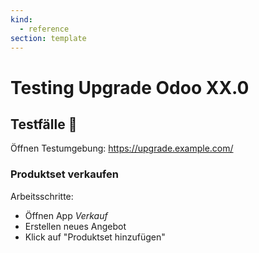```yaml
---
kind:
  - reference
section: template
---
```


# Testing Upgrade Odoo XX.0

## Testfälle 🔬

Öffnen Testumgebung: https://upgrade.example.com/

### Produktset verkaufen

Arbeitsschritte:

* Öffnen App *Verkauf*
* Erstellen neues Angebot
* Klick auf "Produktset hinzufügen"
